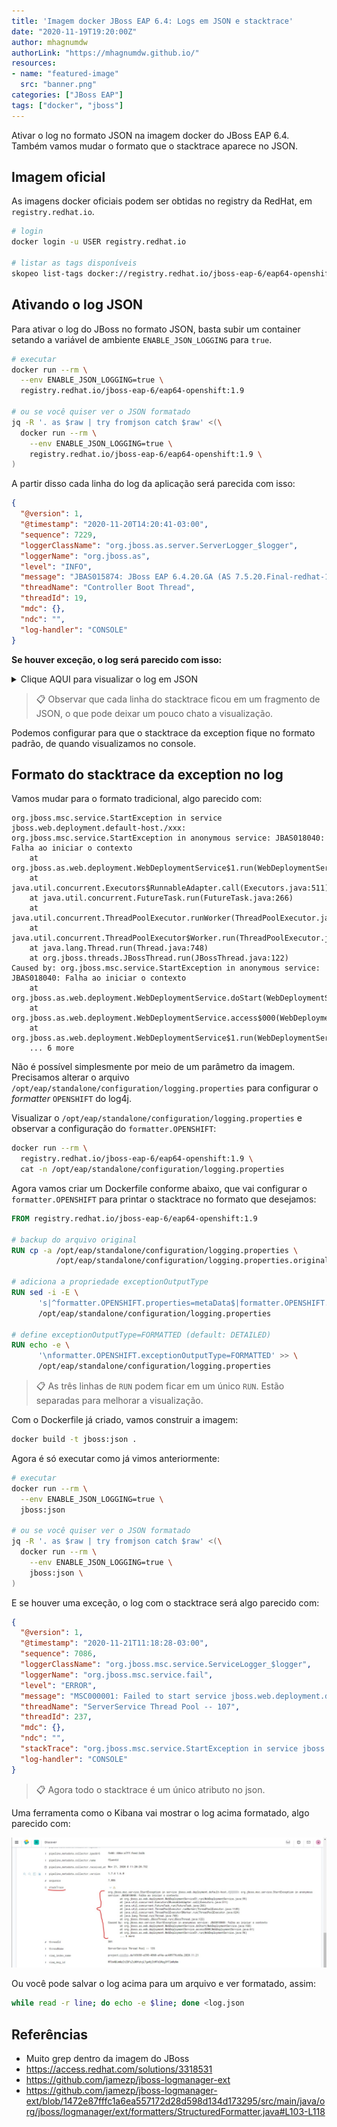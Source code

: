 ```yaml
---
title: 'Imagem docker JBoss EAP 6.4: Logs em JSON e stacktrace'
date: "2020-11-19T19:20:00Z"
author: mhagnumdw
authorLink: "https://mhagnumdw.github.io/"
resources:
- name: "featured-image"
  src: "banner.png"
categories: ["JBoss EAP"]
tags: ["docker", "jboss"]
---
```


Ativar o log no formato JSON na imagem docker do JBoss EAP 6.4. Também vamos mudar o formato que o stacktrace aparece no JSON.

<!--more-->

## Imagem oficial

As imagens docker oficiais podem ser obtidas no registry da RedHat, em `registry.redhat.io`.

```bash
# login
docker login -u USER registry.redhat.io

# listar as tags disponíveis
skopeo list-tags docker://registry.redhat.io/jboss-eap-6/eap64-openshift
```

## Ativando o log JSON

Para ativar o log do JBoss no formato JSON, basta subir um container setando a variável de ambiente `ENABLE_JSON_LOGGING` para `true`.

```bash
# executar
docker run --rm \
  --env ENABLE_JSON_LOGGING=true \
  registry.redhat.io/jboss-eap-6/eap64-openshift:1.9

# ou se você quiser ver o JSON formatado
jq -R '. as $raw | try fromjson catch $raw' <(\
  docker run --rm \
    --env ENABLE_JSON_LOGGING=true \
    registry.redhat.io/jboss-eap-6/eap64-openshift:1.9 \
)
```

A partir disso cada linha do log da aplicação será parecida com isso:

```json
{
  "@version": 1,
  "@timestamp": "2020-11-20T14:20:41-03:00",
  "sequence": 7229,
  "loggerClassName": "org.jboss.as.server.ServerLogger_$logger",
  "loggerName": "org.jboss.as",
  "level": "INFO",
  "message": "JBAS015874: JBoss EAP 6.4.20.GA (AS 7.5.20.Final-redhat-1) iniciado em 65151ms - Iniciado 16089 de serviços 16123 (os serviços 121 são lazy, passivos ou em demanda)",
  "threadName": "Controller Boot Thread",
  "threadId": 19,
  "mdc": {},
  "ndc": "",
  "log-handler": "CONSOLE"
}
```

**Se houver exceção, o log será parecido com isso:**

<details>
  <summary>Clique AQUI para visualizar o log em JSON</summary>
<!-- Não mudar o bloco de código para ```json , pois a formatação
dentro do details+summary só funcionou com o bloco de código do Jekyll -->
{{< highlight json >}}
{
  "@version": 1,
  "@timestamp": "2020-11-20T16:24:35-03:00",
  "sequence": 4998,
  "loggerClassName": "org.jboss.jca.core.CoreLogger_$logger",
  "loggerName": "org.jboss.jca.core.connectionmanager.pool.strategy.OnePool",
  "level": "WARN",
  "message": "IJ000604: Throwable while attempting to get a new connection: null",
  "threadName": "ServerService Thread Pool -- 62",
  "threadId": 126,
  "mdc": {},
  "ndc": "",
  "exception": {
    "refId": 1,
    "exceptionType": "javax.resource.ResourceException",
    "message": "Could not create connection",
    "frames": [
      {
        "class": "org.jboss.jca.adapters.jdbc.local.LocalManagedConnectionFactory",
        "method": "getLocalManagedConnection",
        "line": 351
      },
      {
        "class": "org.jboss.jca.adapters.jdbc.local.LocalManagedConnectionFactory",
        "method": "createManagedConnection",
        "line": 299
      },
      {
        "class": "org.jboss.jca.core.connectionmanager.pool.mcp.SemaphoreArrayListManagedConnectionPool",
        "method": "createConnectionEventListener",
        "line": 874
      },
      {
        "class": "org.jboss.jca.core.connectionmanager.pool.mcp.SemaphoreArrayListManagedConnectionPool",
        "method": "getConnection",
        "line": 416
      },
      {
        "class": "org.jboss.jca.core.connectionmanager.pool.AbstractPool",
        "method": "getSimpleConnection",
        "line": 479
      },
      {
        "class": "org.jboss.jca.core.connectionmanager.pool.AbstractPool",
        "method": "getConnection",
        "line": 451
      },
      {
        "class": "org.jboss.jca.core.connectionmanager.AbstractConnectionManager",
        "method": "getManagedConnection",
        "line": 344
      },
      {
        "class": "org.jboss.jca.core.connectionmanager.tx.TxConnectionManagerImpl",
        "method": "getManagedConnection",
        "line": 367
      },
      {
        "class": "org.jboss.jca.core.connectionmanager.AbstractConnectionManager",
        "method": "allocateConnection",
        "line": 499
      },
      {
        "class": "org.jboss.jca.adapters.jdbc.WrapperDataSource",
        "method": "getConnection",
        "line": 143
      },
      {
        "class": "org.jboss.as.connector.subsystems.datasources.WildFlyDataSource",
        "method": "getConnection",
        "line": 69
      },
      {
        "class": "org.hibernate.ejb.connection.InjectedDataSourceConnectionProvider",
        "method": "getConnection",
        "line": 71
      },
      {
        "class": "org.hibernate.cfg.SettingsFactory",
        "method": "buildSettings",
        "line": 113
      },
      {
        "class": "org.hibernate.cfg.Configuration",
        "method": "buildSettingsInternal",
        "line": 2863
      },
      {
        "class": "org.hibernate.cfg.Configuration",
        "method": "buildSettings",
        "line": 2859
      },
      {
        "class": "org.hibernate.cfg.Configuration",
        "method": "buildSessionFactory",
        "line": 1870
      },
      {
        "class": "org.hibernate.ejb.Ejb3Configuration",
        "method": "buildEntityManagerFactory",
        "line": 906
      },
      {
        "class": "org.hibernate.ejb.HibernatePersistence",
        "method": "createContainerEntityManagerFactory",
        "line": 74
      },
      {
        "class": "org.jboss.as.jpa.service.PersistenceUnitServiceImpl",
        "method": "createContainerEntityManagerFactory",
        "line": 226
      },
      {
        "class": "org.jboss.as.jpa.service.PersistenceUnitServiceImpl",
        "method": "access$700",
        "line": 59
      },
      {
        "class": "org.jboss.as.jpa.service.PersistenceUnitServiceImpl$1",
        "method": "run",
        "line": 107
      },
      {
        "class": "java.util.concurrent.ThreadPoolExecutor",
        "method": "runWorker",
        "line": 1149
      },
      {
        "class": "java.util.concurrent.ThreadPoolExecutor$Worker",
        "method": "run",
        "line": 624
      },
      {
        "class": "java.lang.Thread",
        "method": "run",
        "line": 748
      },
      {
        "class": "org.jboss.threads.JBossThread",
        "method": "run",
        "line": 122
      }
    ],
    "causedBy": {
      "exception": {
        "refId": 2,
        "exceptionType": "java.sql.SQLException",
        "message": "ORA-01017: invalid username/password; logon denied\n",
        "frames": [
          {
            "class": "oracle.jdbc.driver.T4CTTIoer11",
            "method": "processError",
            "line": 494
          },
          {
            "class": "oracle.jdbc.driver.T4CTTIoer11",
            "method": "processError",
            "line": 441
          },
          {
            "class": "oracle.jdbc.driver.T4CTTIoer11",
            "method": "processError",
            "line": 436
          },
          {
            "class": "oracle.jdbc.driver.T4CTTIfun",
            "method": "processError",
            "line": 1061
          },
          {
            "class": "oracle.jdbc.driver.T4CTTIoauthenticate",
            "method": "processError",
            "line": 550
          },
          {
            "class": "oracle.jdbc.driver.T4CTTIfun",
            "method": "receive",
            "line": 623
          },
          {
            "class": "oracle.jdbc.driver.T4CTTIfun",
            "method": "doRPC",
            "line": 252
          },
          {
            "class": "oracle.jdbc.driver.T4CTTIoauthenticate",
            "method": "doOAUTH",
            "line": 499
          },
          {
            "class": "oracle.jdbc.driver.T4CTTIoauthenticate",
            "method": "doOAUTH",
            "line": 1279
          },
          {
            "class": "oracle.jdbc.driver.T4CConnection",
            "method": "logon",
            "line": 663
          },
          {
            "class": "oracle.jdbc.driver.PhysicalConnection",
            "method": "connect",
            "line": 688
          },
          {
            "class": "oracle.jdbc.driver.T4CDriverExtension",
            "method": "getConnection",
            "line": 39
          },
          {
            "class": "oracle.jdbc.driver.OracleDriver",
            "method": "connect",
            "line": 691
          },
          {
            "class": "org.jboss.jca.adapters.jdbc.local.LocalManagedConnectionFactory",
            "method": "getLocalManagedConnection",
            "line": 323
          },
          {
            "class": "org.jboss.jca.adapters.jdbc.local.LocalManagedConnectionFactory",
            "method": "createManagedConnection",
            "line": 299
          },
          {
            "class": "org.jboss.jca.core.connectionmanager.pool.mcp.SemaphoreArrayListManagedConnectionPool",
            "method": "createConnectionEventListener",
            "line": 874
          },
          {
            "class": "org.jboss.jca.core.connectionmanager.pool.mcp.SemaphoreArrayListManagedConnectionPool",
            "method": "getConnection",
            "line": 416
          },
          {
            "class": "org.jboss.jca.core.connectionmanager.pool.AbstractPool",
            "method": "getSimpleConnection",
            "line": 479
          },
          {
            "class": "org.jboss.jca.core.connectionmanager.pool.AbstractPool",
            "method": "getConnection",
            "line": 451
          },
          {
            "class": "org.jboss.jca.core.connectionmanager.AbstractConnectionManager",
            "method": "getManagedConnection",
            "line": 344
          },
          {
            "class": "org.jboss.jca.core.connectionmanager.tx.TxConnectionManagerImpl",
            "method": "getManagedConnection",
            "line": 367
          },
          {
            "class": "org.jboss.jca.core.connectionmanager.AbstractConnectionManager",
            "method": "allocateConnection",
            "line": 499
          },
          {
            "class": "org.jboss.jca.adapters.jdbc.WrapperDataSource",
            "method": "getConnection",
            "line": 143
          },
          {
            "class": "org.jboss.as.connector.subsystems.datasources.WildFlyDataSource",
            "method": "getConnection",
            "line": 69
          },
          {
            "class": "org.hibernate.ejb.connection.InjectedDataSourceConnectionProvider",
            "method": "getConnection",
            "line": 71
          },
          {
            "class": "org.hibernate.cfg.SettingsFactory",
            "method": "buildSettings",
            "line": 113
          },
          {
            "class": "org.hibernate.cfg.Configuration",
            "method": "buildSettingsInternal",
            "line": 2863
          },
          {
            "class": "org.hibernate.cfg.Configuration",
            "method": "buildSettings",
            "line": 2859
          },
          {
            "class": "org.hibernate.cfg.Configuration",
            "method": "buildSessionFactory",
            "line": 1870
          },
          {
            "class": "org.hibernate.ejb.Ejb3Configuration",
            "method": "buildEntityManagerFactory",
            "line": 906
          },
          {
            "class": "org.hibernate.ejb.HibernatePersistence",
            "method": "createContainerEntityManagerFactory",
            "line": 74
          },
          {
            "class": "org.jboss.as.jpa.service.PersistenceUnitServiceImpl",
            "method": "createContainerEntityManagerFactory",
            "line": 226
          },
          {
            "class": "org.jboss.as.jpa.service.PersistenceUnitServiceImpl",
            "method": "access$700",
            "line": 59
          },
          {
            "class": "org.jboss.as.jpa.service.PersistenceUnitServiceImpl$1",
            "method": "run",
            "line": 107
          },
          {
            "class": "java.util.concurrent.ThreadPoolExecutor",
            "method": "runWorker",
            "line": 1149
          },
          {
            "class": "java.util.concurrent.ThreadPoolExecutor$Worker",
            "method": "run",
            "line": 624
          },
          {
            "class": "java.lang.Thread",
            "method": "run",
            "line": 748
          },
          {
            "class": "org.jboss.threads.JBossThread",
            "method": "run",
            "line": 122
          }
        ]
      }
    }
  },
  "log-handler": "CONSOLE"
}
{{< / highlight >}}
</details>

> 📋 Observar que cada linha do stacktrace ficou em um fragmento de JSON, o que pode deixar um pouco chato a visualização.

Podemos configurar para que o stacktrace da exception fique no formato padrão, de quando visualizamos no console.

## Formato do stacktrace da exception no log

Vamos mudar para o formato tradicional, algo parecido com:

```text
org.jboss.msc.service.StartException in service jboss.web.deployment.default-host./xxx: org.jboss.msc.service.StartException in anonymous service: JBAS018040: Falha ao iniciar o contexto
    at org.jboss.as.web.deployment.WebDeploymentService$1.run(WebDeploymentService.java:99)
    at java.util.concurrent.Executors$RunnableAdapter.call(Executors.java:511)
    at java.util.concurrent.FutureTask.run(FutureTask.java:266)
    at java.util.concurrent.ThreadPoolExecutor.runWorker(ThreadPoolExecutor.java:1149)
    at java.util.concurrent.ThreadPoolExecutor$Worker.run(ThreadPoolExecutor.java:624)
    at java.lang.Thread.run(Thread.java:748)
    at org.jboss.threads.JBossThread.run(JBossThread.java:122)
Caused by: org.jboss.msc.service.StartException in anonymous service: JBAS018040: Falha ao iniciar o contexto
    at org.jboss.as.web.deployment.WebDeploymentService.doStart(WebDeploymentService.java:168)
    at org.jboss.as.web.deployment.WebDeploymentService.access$000(WebDeploymentService.java:61)
    at org.jboss.as.web.deployment.WebDeploymentService$1.run(WebDeploymentService.java:96)
    ... 6 more
```

Não é possível simplesmente por meio de um parâmetro da imagem. Precisamos alterar o arquivo `/opt/eap/standalone/configuration/logging.properties` para configurar o _formatter_ `OPENSHIFT` do log4j.

Visualizar o `/opt/eap/standalone/configuration/logging.properties` e observar a configuração do `formatter.OPENSHIFT`:

```bash
docker run --rm \
  registry.redhat.io/jboss-eap-6/eap64-openshift:1.9 \
  cat -n /opt/eap/standalone/configuration/logging.properties
```

Agora vamos criar um Dockerfile conforme abaixo, que vai configurar o `formatter.OPENSHIFT` para printar o stacktrace no formato que desejamos:

```dockerfile
FROM registry.redhat.io/jboss-eap-6/eap64-openshift:1.9

# backup do arquivo original
RUN cp -a /opt/eap/standalone/configuration/logging.properties \
          /opt/eap/standalone/configuration/logging.properties.original

# adiciona a propriedade exceptionOutputType
RUN sed -i -E \
      's|^formatter.OPENSHIFT.properties=metaData$|formatter.OPENSHIFT.properties=metaData,exceptionOutputType|' \
      /opt/eap/standalone/configuration/logging.properties

# define exceptionOutputType=FORMATTED (default: DETAILED)
RUN echo -e \
      '\nformatter.OPENSHIFT.exceptionOutputType=FORMATTED' >> \
      /opt/eap/standalone/configuration/logging.properties
```

> 📋 As três linhas de `RUN` podem ficar em um único `RUN`. Estão separadas para melhorar a visualização.

Com o Dockerfile já criado, vamos construir a imagem:

```bash
docker build -t jboss:json .
```

Agora é só executar como já vimos anteriormente:

```bash
# executar
docker run --rm \
  --env ENABLE_JSON_LOGGING=true \
  jboss:json

# ou se você quiser ver o JSON formatado
jq -R '. as $raw | try fromjson catch $raw' <(\
  docker run --rm \
    --env ENABLE_JSON_LOGGING=true \
    jboss:json \
)
```

E se houver uma exceção, o log com o stacktrace será algo parecido com:

```json
{
  "@version": 1,
  "@timestamp": "2020-11-21T11:18:28-03:00",
  "sequence": 7086,
  "loggerClassName": "org.jboss.msc.service.ServiceLogger_$logger",
  "loggerName": "org.jboss.msc.service.fail",
  "level": "ERROR",
  "message": "MSC000001: Failed to start service jboss.web.deployment.default-host./xxx",
  "threadName": "ServerService Thread Pool -- 107",
  "threadId": 237,
  "mdc": {},
  "ndc": "",
  "stackTrace": "org.jboss.msc.service.StartException in service jboss.web.deployment.default-host./xxx: org.jboss.msc.service.StartException in anonymous service: JBAS018040: Falha ao iniciar o contexto\n\tat org.jboss.as.web.deployment.WebDeploymentService$1.run(WebDeploymentService.java:99)\n\tat java.util.concurrent.Executors$RunnableAdapter.call(Executors.java:511)\n\tat java.util.concurrent.FutureTask.run(FutureTask.java:266)\n\tat java.util.concurrent.ThreadPoolExecutor.runWorker(ThreadPoolExecutor.java:1149)\n\tat java.util.concurrent.ThreadPoolExecutor$Worker.run(ThreadPoolExecutor.java:624)\n\tat java.lang.Thread.run(Thread.java:748)\n\tat org.jboss.threads.JBossThread.run(JBossThread.java:122)\nCaused by: org.jboss.msc.service.StartException in anonymous service: JBAS018040: Falha ao iniciar o contexto\n\tat org.jboss.as.web.deployment.WebDeploymentService.doStart(WebDeploymentService.java:168)\n\tat org.jboss.as.web.deployment.WebDeploymentService.access$000(WebDeploymentService.java:61)\n\tat org.jboss.as.web.deployment.WebDeploymentService$1.run(WebDeploymentService.java:96)\n\t... 6 more\n",
  "log-handler": "CONSOLE"
}
```

> 📋 Agora todo o stacktrace é um único atributo no json.

Uma ferramenta como o Kibana vai mostrar o log acima formatado, algo parecido com:

![Kibana - Stacktrace formatado](kibana-stacktrace.png.jpg)

Ou você pode salvar o log acima para um arquivo e ver formatado, assim:

```bash
while read -r line; do echo -e $line; done <log.json
```

## Referências

- Muito grep dentro da imagem do JBoss
- <https://access.redhat.com/solutions/3318531>
- <https://github.com/jamezp/jboss-logmanager-ext>
- <https://github.com/jamezp/jboss-logmanager-ext/blob/1472e87fffc1a6ea557172d28d598d134d173295/src/main/java/org/jboss/logmanager/ext/formatters/StructuredFormatter.java#L103-L118>
